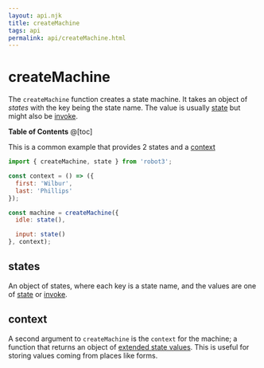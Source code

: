 ```yaml
---
layout: api.njk
title: createMachine
tags: api
permalink: api/createMachine.html
---
```


# createMachine

The `createMachine` function creates a state machine. It takes an object of *states* with the key being the state name. The value is usually [state](./state.html) but might also be [invoke](./invoke.html).

__Table of Contents__
@[toc]

This is a common example that provides 2 states and a [context](#context)

```js
import { createMachine, state } from 'robot3';

const context = () => ({
  first: 'Wilbur',
  last: 'Phillips'
});

const machine = createMachine({
  idle: state(),

  input: state()
}, context);
```

## states

An object of states, where each key is a state name, and the values are one of [state](./state.html) or [invoke](./invoke.html).

## context

A second argument to `createMachine` is the `context` for the machine; a function that returns an object of [extended state values](https://patterns.eecs.berkeley.edu/?page_id=470#Context). This is useful for storing values coming from places like forms.